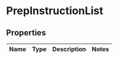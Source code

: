 
# PrepInstructionList

## Properties
Name | Type | Description | Notes
------------ | ------------- | ------------- | -------------



